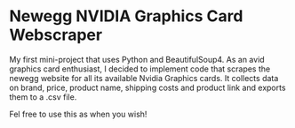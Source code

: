 # Newegg NVIDIA Graphics Card Webscraper

My first mini-project that uses Python and BeautifulSoup4. As an avid graphics card enthusiast, I decided to implement code that  scrapes the newegg website for all its available Nvidia Graphics cards. It collects data on brand, price, product name, shipping costs and product link and exports them to a .csv file.

Fel free to use this as when you wish!
